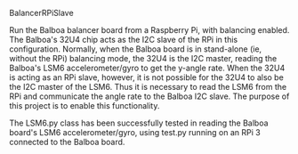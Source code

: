 BalancerRPiSlave

Run the Balboa balancer board from a Raspberry Pi, with balancing enabled. The Balboa's
32U4 chip acts as the I2C slave of the RPi in this configuration. Normally, when the Balboa
board is in stand-alone (ie, without the RPi) balancing mode, the 32U4 is the I2C master,
reading the Balboa's LSM6 accelerometer/gyro to get the y-angle rate. When the 32U4 is
acting as an RPi slave, however, it is not possible for the 32U4 to also be the I2C master of
the LSM6. Thus it is necessary to read the LSM6 from the RPi and communicate the angle rate
to the Balboa I2C slave. The purpose of this project is to enable this functionality.

The LSM6.py class has been successfully tested in reading the Balboa board's LSM6
accelerometer/gyro, using test.py running on an RPi 3 connected to the Balboa board.
